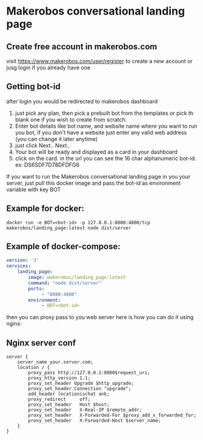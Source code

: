 # Makerobos conversational landing page

## Create free account in makerobos.com

visit https://www.makerobos.com/user/register to create a new account or jusg login if you already have one

## Getting bot-id
after login you would be redirected to makerobos dashboard
1. just pick any plan, then pick a prebuilt bot from the templates or pick th blank one if you wish to create from scratch.
2. Enter bot details like bot name, and website name where you want to run you bot, if you don't have a website just enter any valid web address (you can change it later anytime)
4. just click Next.. Next.. 
5. Your bot will be ready and displayed as a card in your dashboard
6. click on the card. in the url you can see the 16 char alphanumeric bot-id. ex: DS6SDF7D78DFDFG6


If you want to run the Makerobos conversational landing page in you your server, just pull this docker image and pass the bot-id as environment variable with key BOT

## Example for docker:
```
docker run -e BOT=<bot-id> -p 127.0.0.1:8000:4800/tcp makerobos/landing_page:latest node dist/server
```

## Example of docker-compose:
```yml
version: '3'
services:
    landing_page:
        image: makerobos/landing_page:latest
        command: "node dist/server"
        ports:
             - "8000:4800"
        environment:
             - BOT=<bot-id>
```


then you can proxy pass to you web server
here is how you can do it using nginx:

## Nginx server conf
```
server {
    server_name your.server.com;
    location / {
        proxy_pass http://127.0.0.1:8000$request_uri;
        proxy_http_version 1.1;
        proxy_set_header Upgrade $http_upgrade;
        proxy_set_header Connection "upgrade";
        add_header locationischat ank;
        proxy_redirect     off;
        proxy_set_header   Host $host;
        proxy_set_header   X-Real-IP $remote_addr;
        proxy_set_header   X-Forwarded-For $proxy_add_x_forwarded_for;
        proxy_set_header   X-Forwarded-Host $server_name;
    }
}
```
